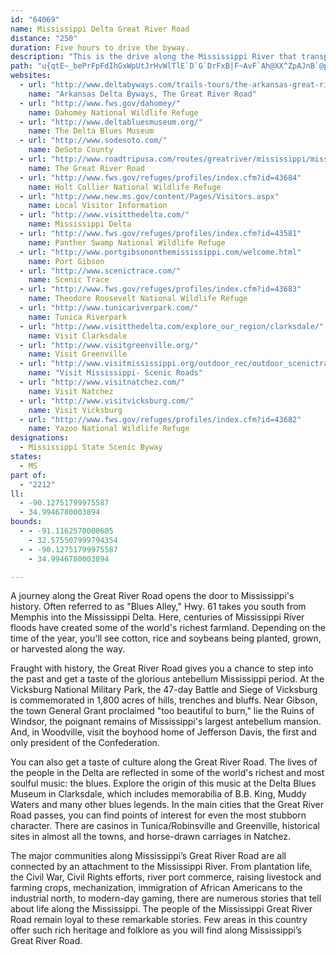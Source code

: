 ```yaml
---
id: "64069"
name: Mississippi Delta Great River Road
distance: "250"
duration: Five hours to drive the byway.
description: "This is the drive along the Mississippi River that transports you to an age of steamships and horse-drawn carriages."
path: "u{qtE~_bePrFpFdIhGxWpUtJrHvWlTlE`D`G`DrFxB|F~AvF`Ah@XX^ZpAJnB`@pAh@p@dB`AjGzB`KxCjHbBlm@hKOzM?~BrCf@zMrDV^Nx@SdCChKEfA]hBwNna@i@jBSjBoA~jCNtFnCjWv@~D~@`BvE~EjHlGxDlH~@nAlMzNzAjBdAxBlBnG\\p@z@`AnA~@|Bx@rENlPC`@PNZBd@YveAEfa@PlAl@b@lfDf@zl@e@dLSthA_@tLhLnGzH|BpDzEzJtn@|}Av`BvcE|C`HrC`FhBpC`I~IjKbIbHfEhEjEbP|KxAb@o@nED~@Xx@pE`EjAxAtl@je@pGrE|Ah@dASrHmF|@xAlBhBhE`DjOhK`NrJtH`FjLzHhCrBpYfSvVvP|y@zk@xBpAjLtId_@vW`UlOjiBzoAzM`JbC~@fFhAv}@zYtTrHp~Bru@dLjEfHzDrDdCrE~DjExFnHbLfAtBlFfMvGxMnAbBlCvBjAr@b@j@bRjZbE~ErEhEbEjDtI`FlGlClCx@lB\\tAF`l@k@fm@[bh@k@v@D|@RzB`CnB~CxAjBfBnD\\Rt@NfGW~ClAvGdAbAXhAl@~@D?~@jIPbYnBrWjAja@rC?`BfO~@`^vCbyAfKnq@nEhe@lDlJj@rr@nFlMp@~N~AtG`BlExA|DdBxC`BpFlDdx@xo@re@j_@|FbF~m@|f@rh@`a@tc@|^dr@zi@~DpCfH|FnEbDxC`BlCjBdInGxClBxD`BfCv@lCd@lGP~BEjPqAnJKt^yCfH[~MJtAF`Gj@|GnAxA\\fFjBhcCtpAla@xSvHfE`F~CxE|BzGlC|GzAlEXxA?|{AgHlBAtDRtDjAxF`D~t@lc@dYbQxEpBzBl@hKxBj`@hHzJvBxhBj]hElAfCdAlJfEjDlB|LtHlBvAl@x@l@l@bIlFCvAd@`c@C~A]dBmClDcCfGm@dAcFnFy@lAcBdF?Rl@pAgRvOyDxDyCnD}BdDovBphDa[ff@cEjI_B`EiBnGfk@a@`KTlFXfGj@~{B~Zr}@lMnHfB|GlC`pAlj@bHvDpC~B~U~XzDzDdA~@jHxE`ObJvDvClDtEnBdDlBlExCtFrCrD|CpCpHnEbfFrrCfsAlt@tjDtlB~`@hTrDzBfVtMnGxDzFxDpErDneAd`AbJ~HzF`E~fFbkD`eD|zBzIrFj~CnuBlBfCrBfDhB~BXRfcAhvAh[vb@lI`JpLhNv`@d^|EdC`NnMrjAxeAnf@jc@dJbJbFdIlSr^vXrg@hw@rvAjw@xwAdcDt_G~BvD~D~EtFbFbDxBpG`D|G|BnJzAtERp}GbRpm@JvEAvKYfFDjK`@vlA^xD\\hDt@vEjBbCtArD~CfBlBhA~A`BxC`AtBpJtWhBrErBnE~A|CxAlCrBzC|lBpfCzv@hcAvJvJrjItkHbAdAbB~BrCrFpA`Ev@rEhAdOjAxFn@pB`AtB`A`BdC~CjpAfnAtQxPtgCxcCng@~e@h\\x[rWhVlV`VpG|F~`@j`@~e@pd@bB`Ah@LppAaArEM|]]|B[vCy@fE_CdSiSdBkCzDcHvE_FbByBdB_DzJ_Tn_@uv@fEsGnQiWbHkJrB}ClEyHpFkO|IoU|BeEbF}H`HgItKcKjCqBxKeGxFaCfGqB~IwBbHi@lF?~KjAfJxBpEj@fECjXPdSQ~CGjt@aDvCEp{DlEf]h@hvApAdo@x@zgBdBjj@~@vmAlAfCJrDr@bFzB~Bv@fAP~AHvFBdRKvDXhAVbBf@dNrGnBzAdCrC~DdFpcBlrBdKvMdU`XplApxArVnZxA`Cx@`B~@pCj@`DXxCzEfcA`@lG|@lF|AjEnAzBbDlDlWvSbDbC`DfBnPfIrFfDtHfH~DxCzYtRbUhPxCfDzHbK|E~GnBfDrCdGjHnQzJfZ|B|E`BzBnBlBjDpBnC`A`BXdCRbTO|{FeInRs@hP{Aj^sFzlFa{@rQaDrJaC`K}CxI{CtGqCvZ_ObcFofCvDaBpH{BxD}@jH_Aj^{BZDjFe@rXeBpKa@vlB{LfJc@`F?bb@|@~o@QdGFbtBxH`h@~AjQx@jHPf@OtADlXjAxkGpThPr@vP^xEMjKmAlXgE~a@_GhQuC`LyAv\\mFj~@_NrUuC`|@gMbG[tNRtMtAx`@`KjMpDrc@`L`q@jQ|CjA|FrCrH`FhJjHxDfBpFfBvn@hPt_@lJnRlFbc@fLv{Cvw@bHdBrGfAbE^pGTxEA`Ia@hLiBrpAkUfAQ|FSbDBnCLjCXbDl@rGvBp^pQjDpAxDfAbDr@bEl@|D^jIVx_CqA|CMzBWdE_ArFcCvAy@nD}CbTsWboB{cCvEiFrDmDhGqEtFuCvD_Bl}E{oBpm@uVbQsHxgAsc@z`@kPbBw@|AaAz@w@|AoB|hAuvBfKuOzFeH|IyJdy@{p@rBmAvBy@rCm@|AShA?|i@?vaB_@pqAKv~Cs@~v@?xCSlDs@zn@sSxBc@|AItABfBZ~S~GxB`@~ObB|@f@b@lAzAxpBI|FUrD[~BqAjGsCnH_k@xhAgAzC_AjD{CfMuAzG[zCmCn`AHhHbEdf@dAbH~@jDlAdD~DfHbq@by@`Z`_@nTtWfEzFh@X~@RlGd@jCDzw@fEzJ\\by@hE|c@pBfCRtBf@~BjAvA`AxAvArBfDz@xBfIbYtHpXhBzDhAdB|DzDfHdF|C`BlGlBpKvBt`AbT|c@lJdc@zJ|VhFjNdDfEjBrBnAjAdApDjExAbClHfPnRr`@rOh\\bCzDhDpDlA`AfEdChEbB`cB`a@|ShFdBp@bCtA|BbB~BlCfBnCnArCx@`C`G`VdBfGvBfEdBdC~A`BhBxAlBdAzClAbF|@|CHdCE`E]pa@sHhn@sKxCaAdCeBxBgCfB_Ep\\ejAbB{HhAiJf@mJB{GeDwdBoA{d@CyLFaEVkGlAkNd@eExAcJ|AaH~Mkg@rBoGdBwDpEaGlGuEnu@ca@xOgIxB_AxCgAlXuH|^aKzAYhAKlDJdTlBlA@lBGzBe@lA[fCkAdDsCfCuDn@eBd@kBxKgg@~@iGTkDzBwv@\\uS^_JNcBrMu~@t@iHpGi{BKqB]oBgIm\\{@oCw@gByBaEsCkEiC{ByDoBw@g@y@y@iBsCo@sBSaAUmDN}Cd@uBvDuJh@eC|Egb@N}B?sAUgDy@{CoLoUqKwV_AsCc@yC?yCNyAlBsMd@u@x@QrOxEdB^fDf@hDPbE?lDQtGgAfEqAdF}BnNkHre@cT`iCalAlViKjCcBf\\iOfDsBhE_Ex@gAxCaFbBmEhAgEb@mCn@qHM}k@Uo[S_y@ByITaEx@eGtGac@jAeGfBiE~AgCtByBnCiBlB{@`EmAneAqZfE}AvFmDp_@kXlDuB~D}ApDy@bBS|FMhC@r_@jBzPf@rCBzFWt[gFhKyB~OyExeBip@jHmCxEsAnAQvDGhCNvt@dJrIz@bEG|EeAxBkAbCcBlNkMd{@wu@"
websites:
  - url: "http://www.deltabyways.com/trails-tours/the-arkansas-great-river-road-national-scenic-byway.dot"
    name: "Arkansas Delta Byways, The Great River Road"
  - url: "http://www.fws.gov/dahomey/"
    name: Dahomey National Wildlife Refuge
  - url: "http://www.deltabluesmuseum.org/"
    name: The Delta Blues Museum
  - url: "http://www.sodesoto.com/"
    name: DeSoto County
  - url: "http://www.roadtripusa.com/routes/greatriver/mississippi/mississippi.html"
    name: The Great River Road
  - url: "http://www.fws.gov/refuges/profiles/index.cfm?id=43684"
    name: Holt Collier National Wildlife Refuge
  - url: "http://www.new.ms.gov/content/Pages/Visitors.aspx"
    name: Local Visitor Information
  - url: "http://www.visitthedelta.com/"
    name: Mississippi Delta
  - url: "http://www.fws.gov/refuges/profiles/index.cfm?id=43581"
    name: Panther Swamp National Wildlife Refuge
  - url: "http://www.portgibsononthemississippi.com/welcome.html"
    name: Port Gibson
  - url: "http://www.scenictrace.com/"
    name: Scenic Trace
  - url: "http://www.fws.gov/refuges/profiles/index.cfm?id=43683"
    name: Theodore Roosevelt National Wildlife Refuge
  - url: "http://www.tunicariverpark.com/"
    name: Tunica Riverpark
  - url: "http://www.visitthedelta.com/explore_our_region/clarksdale/"
    name: Visit Clarksdale
  - url: "http://www.visitgreenville.org/"
    name: Visit Greenville
  - url: "http://www.visitmississippi.org/outdoor_rec/outdoor_scenictrails.asp"
    name: "Visit Mississippi- Scenic Roads"
  - url: "http://www.visitnatchez.com/"
    name: Visit Natchez
  - url: "http://www.visitvicksburg.com/"
    name: Visit Vicksburg
  - url: "http://www.fws.gov/refuges/profiles/index.cfm?id=43682"
    name: Yazoo National Wildlife Refuge
designations:
  - Mississippi State Scenic Byway
states:
  - MS
part of:
  - "2212"
ll:
  - -90.12751799975587
  - 34.9946780003894
bounds:
  - - -91.1162570000605
    - 32.575507999794354
  - - -90.12751799975587
    - 34.9946780003894

---
```


A journey along the Great River Road opens the door to
Mississippi's history. Often referred to as "Blues Alley," Hwy. 61 takes you south from Memphis into the Mississippi Delta. Here, centuries of Mississippi River floods have created some of the world's richest farmland. Depending on the time of the year, you'll see cotton, rice and soybeans being planted, grown, or harvested along the way.

Fraught with history, the Great River Road gives you a chance to step into the past and get a taste of the glorious antebellum Mississippi period. At the Vicksburg National Military Park, the 47-day Battle and Siege of Vicksburg is commemorated in 1,800 acres of hills, trenches and bluffs. Near Gibson, the town General Grant proclaimed "too beautiful to burn," lie the Ruins of Windsor, the poignant remains of Mississippi's largest antebellum mansion. And, in Woodville, visit the boyhood home of Jefferson Davis, the first and only president of the Confederation.

You can also get a taste of culture along the Great River Road. The lives of the people in the Delta are reflected in some of the world's richest and most soulful music: the blues. Explore the origin of this music at the Delta Blues Museum in Clarksdale, which includes memorabilia of B.B. King, Muddy Waters and many other blues legends. In the main cities that the Great River Road passes, you can find points of interest for even the most stubborn character. There are casinos in Tunica/Robinsville and Greenville, historical sites in almost all the towns, and horse-drawn carriages in Natchez.

The major communities along Mississippi’s Great River Road are all connected by an attachment to the Mississippi
River. From plantation life, the Civil War, Civil Rights efforts, river port commerce, raising livestock and farming crops, mechanization, immigration of African Americans to the industrial north, to modern-day gaming, there are numerous stories that tell about life along the Mississippi.  The people of the Mississippi Great River Road remain loyal to these remarkable stories. Few areas in this country offer such rich heritage and folklore as you will find along Mississippi’s Great River Road.
